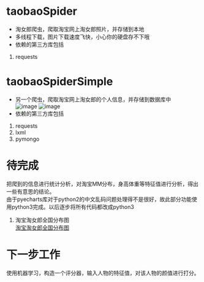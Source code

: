 # taobaoSpider
- 淘女郎爬虫，爬取淘宝网上淘女郎照片，并存储到本地
- 多线程下载，图片下载速度飞快，小心你的硬盘存不下哦
- 依赖的第三方库包括
 1. requests

# taobaoSpiderSimple

- 另一个爬虫，爬取淘宝网上淘女郎的个人信息，并存储到数据库中  
![image](https://github.com/zhmhhu/taobaoSpider/raw/master/png/regioninfo.png)
![image](https://github.com/zhmhhu/taobaoSpider/raw/master/png/userinfoall.png)
- 依赖的第三方库包括
 1. requests
 2. lxml
 3. pymongo


# 待完成

把爬到的信息进行统计分析，对淘宝MM分布，身高体重等特征值进行分析，得出一些有意思的结论。  
由于pyecharts库对于python2的中文乱码问题处理得不是很好，故此部分功能使用python3完成。以后逐步将所有代码都改成python3
1. 淘宝淘女郎全国分布图  
[淘宝淘女郎全国分布图](https://github.com/zhmhhu/taobaoSpider/raw/master/charts/regionDistribute.html)  


# 下一步工作
使用机器学习，构造一个评分器，输入人物的特征值，对该人物的颜值进行打分。